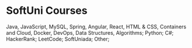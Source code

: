 # SoftUni Courses

Java,
JavaScript,
MySQL,
Spring,
Angular,
React,
HTML & CSS,
Containers and Cloud,
Docker,
DevOps,
Data Structures,
Algorithms;
Python;
C#;
HackerRank;
LeetCode;
SoftUniada;
Other;
